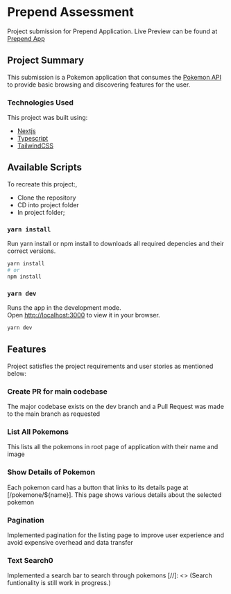 # Prepend Assessment

Project submission for Prepend Application. Live Preview can be found at [Prepend App](https://iyanushow-lazerpay.netlify.app/)

## Project Summary

This submission is a Pokemon application that consumes the [Pokemon API](https://pokeapi.co) to provide basic browsing and discovering features for the user.

### Technologies Used

This project was built using:

- [Nextjs](https://nextjs.org/)
- [Typescript](https://www.typescriptlang.org/)
- [TailwindCSS](https://tailwindcss.com/)

## Available Scripts

To recreate this project:,

- Clone the repository
- CD into project folder
- In project folder;

### `yarn install`

Run yarn install or npm install to downloads all required depencies and their correct versions.

```bash
yarn install
# or
npm install
```

### `yarn dev`

Runs the app in the development mode.\
Open [http://localhost:3000](http://localhost:3000) to view it in your browser.

```bash
yarn dev
```

## Features

Project satisfies the project requirements and user stories as mentioned below:

### Create PR for main codebase

The major codebase exists on the dev branch and a Pull Request was made to the main branch as requested

### List All Pokemons

This lists all the pokemons in root page of application with their name and image

### Show Details of Pokemon

Each pokemon card has a button that links to its details page at [/pokemone/${name}]. This page shows various details about the selected pokemon

### Pagination

Implemented pagination for the listing page to improve user experience and avoid expensive overhead and data transfer

### Text Search0

Implemented a search bar to search through pokemons
[//]: <> (Search funtionality is still work in progress.)
